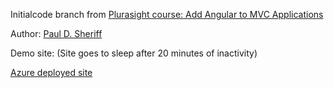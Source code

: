 Initialcode branch from [Plurasight course: Add Angular to MVC Applications](https://app.pluralsight.com/library/courses/mvc-applications-add-angular/description) 

Author: [Paul D. Sheriff](https://www.pluralsight.com/authors/paul-sheriff) 

Demo site: (Site goes to sleep after 20 minutes of inactivity)

<a href="https://ps-285-add-angular-to-mvc-applications.azurewebsites.net/" target="ps-285-ws">Azure deployed site</a>

